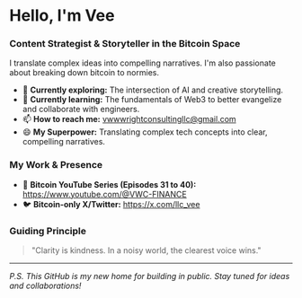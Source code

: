 # Hello, I'm Vee 

### Content Strategist & Storyteller in the Bitcoin Space

I translate complex ideas into compelling narratives. I'm also passionate about breaking down bitcoin to normies.

- 🔭 **Currently exploring:** The intersection of AI and creative storytelling.
- 🌱 **Currently learning:** The fundamentals of Web3 to better evangelize and collaborate with engineers.
- 📫 **How to reach me:** vwwwrightconsultingllc@gmail.com
- 😄 **My Superpower:** Translating complex tech concepts into clear, compelling narratives.

### My Work & Presence

- 🎥 **Bitcoin YouTube Series (Episodes 31 to 40):** https://www.youtube.com/@VWC-FINANCE
- 🐦 **Bitcoin-only X/Twitter:** https://x.com/llc_vee

### Guiding Principle

> "Clarity is kindness. In a noisy world, the clearest voice wins."

---

*P.S. This GitHub is my new home for building in public. Stay tuned for ideas and collaborations!*
